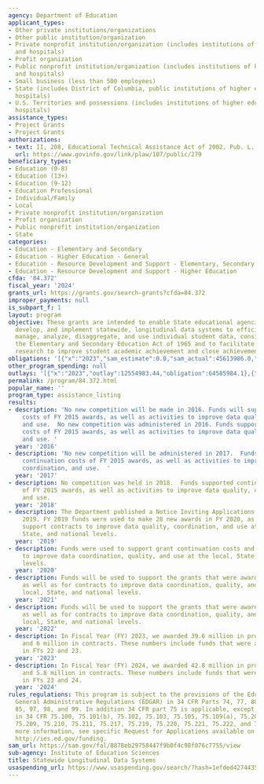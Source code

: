 ```yaml
---
agency: Department of Education
applicant_types:
- Other private institutions/organizations
- Other public institution/organization
- Private nonprofit institution/organization (includes institutions of higher education
  and hospitals)
- Profit organization
- Public nonprofit institution/organization (includes institutions of higher education
  and hospitals)
- Small business (less than 500 employees)
- State (includes District of Columbia, public institutions of higher education and
  hospitals)
- U.S. Territories and possessions (includes institutions of higher education and
  hospitals)
assistance_types:
- Project Grants
- Project Grants
authorizations:
- text: II, 208, Educational Technical Assistance Act of 2002. Pub. L. 107, 279.
  url: https://www.govinfo.gov/link/plaw/107/public/279
beneficiary_types:
- Education (0-8)
- Education (13+)
- Education (9-12)
- Education Professional
- Individual/Family
- Local
- Private nonprofit institution/organization
- Profit organization
- Public nonprofit institution/organization
- State
categories:
- Education - Elementary and Secondary
- Education - Higher Education - General
- Education - Resource Development and Support - Elementary, Secondary Education
- Education - Resource Development and Support - Higher Education
cfda: '84.372'
fiscal_year: '2024'
grants_url: https://grants.gov/search-grants?cfda=84.372
improper_payments: null
is_subpart_f: 1
layout: program
objective: These grants are intended to enable State educational agencies to design,
  develop, and implement statewide, longitudinal data systems to efficiently and accurately
  manage, analyze, disaggregate, and use individual student data, consistent with
  the Elementary and Secondary Education Act of 1965 and to facilitate analyses and
  research to improve student academic achievement and close achievement gaps.
obligations: '[{"x":"2023","sam_estimate":0.0,"sam_actual":45613986.0,"usa_spending_actual":39426989.99},{"x":"2024","sam_estimate":0.0,"sam_actual":48574941.0,"usa_spending_actual":42553629.93},{"x":"2025","sam_estimate":0.0,"sam_actual":38500000.0,"usa_spending_actual":0.0}]'
other_program_spending: null
outlays: '[{"x":"2023","outlay":12554983.44,"obligation":64585984.1},{"x":"2024","outlay":26733.73,"obligation":1519571.01},{"x":"2025","outlay":0.0,"obligation":0.0}]'
permalink: /program/84.372.html
popular_name: ''
program_type: assistance_listing
results:
- description: 'No new competition will be made in 2016. Funds will support continuation
    costs of FY 2015 awards, as well as activities to improve data quality, coordination,
    and use.  No new competition was administered in 2016. Funds supported continuation
    costs of FY 2015 awards, as well as activities to improve data quality, coordination,
    and use. '
  year: '2016'
- description: 'No new competition will be administered in 2017.  Funds will support
    continuation costs of FY 2015 awards, as well as activities to improve data quality,
    coordination, and use.  '
  year: '2017'
- description: No competition was held in 2018.  Funds supported continuation costs
    of FY 2015 awards, as well as activities to improve data quality, coordination,
    and use.
  year: '2018'
- description: The Department published a Notice Inviting Applications on June 19,
    2019. FY 2019 funds were used to make 28 new awards in FY 2020, as well as to
    support contracts to improve data quality, coordination, and use at the local,
    State, and national levels.
  year: '2019'
- description: Funds were used to support grant continuation costs and for contracts
    to improve data coordination, quality, and use at the local, State, and national
    levels.
  year: '2020'
- description: Funds will be used to support the grants that were awarded in FY 2020,
    as well as for contracts to improve data coordination, quality, and use at the
    local, State, and national levels.
  year: '2021'
- description: Funds will be used to support the grants that were awarded in FY 2020,
    as well as for contracts to improve data coordination, quality, and use at the
    local, State, and national levels.
  year: '2022'
- description: In Fiscal Year (FY) 2023, we awarded 39.6 million in project grants
    and 6 million in contracts. These numbers include funds that were appropriated
    in FYs 22 and 23.
  year: '2023'
- description: In Fiscal Year (FY) 2024, we awarded 42.8 million in project grants
    and 5.8 million in contracts. These numbers include funds that were appropriated
    in FYs 23 and 24.
  year: '2024'
rules_regulations: This program is subject to the provisions of the Education Department
  General Administrative Regulations (EDGAR) in 34 CFR Parts 74, 77, 80, 81, 82, 84,
  85, 97, 98, and 99. In addition 34 CFR part 75 is applicable, except for the provisions
  in 34 CFR 75.100, 75.101(b), 75.102, 75.103, 75.105, 75.109(a), 75.200, 75.201,
  75.209, 75.210, 75.211, 75.217, 75.219, 75.220, 75.221, 75.222, and 75.230.   For
  more information, see specific Request for Applications available on Institute website
  http://ies.ed.gov/funding.
sam_url: https://sam.gov/fal/8878eb29758447f9b0f4c98f076c7755/view
sub-agency: Institute of Education Sciences
title: Statewide Longitudinal Data Systems
usaspending_url: https://www.usaspending.gov/search/?hash=1efded42744353e67525a826d64ac4ae
---
```

